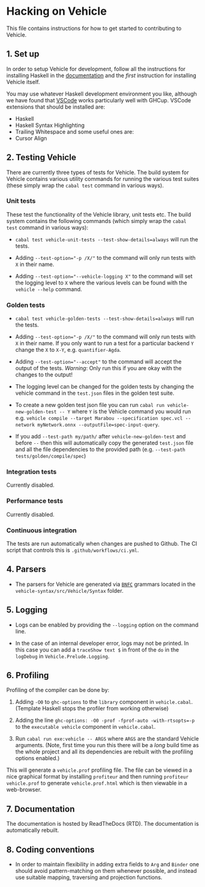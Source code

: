 # Hacking on Vehicle

This file contains instructions for how to get started to contributing to Vehicle.

## 1. Set up

In order to setup Vehicle for development, follow all the instructions for installing
Haskell in the [documentation](https://vehicle-lang.readthedocs.io/en/latest/installation.html)
and the _first_ instruction for installing Vehicle itself.

You may use whatever Haskell development environment you like, although we have found
that [VSCode](https://code.visualstudio.com/) works particularly well with GHCup.
VSCode extensions that should be installed are:

- Haskell
- Haskell Syntax Highlighting
- Trailing Whitespace
  and some useful ones are:
- Cursor Align

## 2. Testing Vehicle

There are currently three types of tests for Vehicle. The build system for Vehicle contains
various utility commands for running the various test suites (these simply wrap the `cabal test`
command in various ways).

### Unit tests

These test the functionality of the Vehicle library, unit tests etc.
The build system contains the following commands (which simply wrap the `cabal test`
command in various ways):

- `cabal test vehicle-unit-tests --test-show-details=always` will run the tests.

- Adding `--test-option="-p /X/"` to the command will only run tests with `X` in their name.

- Adding `--test-option="--vehicle-logging X"` to the command will set the logging level to
  `X` where the various levels can be found with the `vehicle --help` command.

### Golden tests

- `cabal test vehicle-golden-tests --test-show-details=always` will run the tests.

- Adding `--test-option="-p /X/"` to the command will only run tests with `X` in their name.
  If you only want to run a test for a particular backend `Y` change the `X` to `X-Y`, e.g. `quantifier-Agda`.

- Adding `--test-option="--accept"` to the command will accept the output of the tests.
  _Warning_: Only run this if you are okay with the changes to the output!

- The logging level can be changed for the golden tests by changing the vehicle command
  in the `test.json` files in the golden test suite.

- To create a new golden test json file you can run `cabal run vehicle-new-golden-test -- Y`
  where `Y` is the Vehicle command you would run e.g. `vehicle compile --target Marabou --specification spec.vcl --network myNetwork.onnx --outputFile=spec-input-query`.

- If you add `--test-path my/path/` after `vehicle-new-golden-test` and before `--` then this
  will automatically copy the generated `test.json` file and all the file dependencies to the
  provided path (e.g. `--test-path tests/golden/compile/spec`)

### Integration tests

Currently disabled.

### Performance tests

Currently disabled.

### Continuous integration

The tests are run automatically when changes are pushed to Github.
The CI script that controls this is `.github/workflows/ci.yml`.

## 4. Parsers

- The parsers for Vehicle are generated via [`BNFC`](https://bnfc.readthedocs.io/)
  grammars located in the `vehicle-syntax/src/Vehicle/Syntax` folder.

## 5. Logging

- Logs can be enabled by providing the `--logging` option on the command line.

- In the case of an internal developer error, logs may not be printed. In this case you
  can add a `traceShow text $` in front of the `do` in the `logDebug` in `Vehicle.Prelude.Logging`.

## 6. Profiling

Profiling of the compiler can be done by:

1. Adding `-O0` to `ghc-options` to the `library` component in `vehicle.cabal`.
  (Template Haskell stops the profiler from working otherwise)

2. Adding the line `ghc-options: -O0 -prof -fprof-auto -with-rtsopts=-p` to the
  `executable vehicle` component in `vehicle.cabal`.

3. Run `cabal run exe:vehicle -- ARGS` where `ARGS` are the
  standard Vehicle arguments. (Note, first time you run this there will be a *long* build time as the whole project and all its dependencies are rebuilt with the profiling options enabled.)

This will generate a `vehicle.prof` profiling file. The file can be viewed in a nice graphical format by installing `profiteur` and then running `profiteur vehicle.prof` to generate `vehicle.prof.html` which is then viewable in a web-browser.

## 7. Documentation

The documentation is hosted by ReadTheDocs (RTD). The documentation is automatically rebuilt.

## 8. Coding conventions

- In order to maintain flexibility in adding extra fields to `Arg` and `Binder`
  one should avoid pattern-matching on them whenever possible, and instead use suitable
  mapping, traversing and projection functions.
